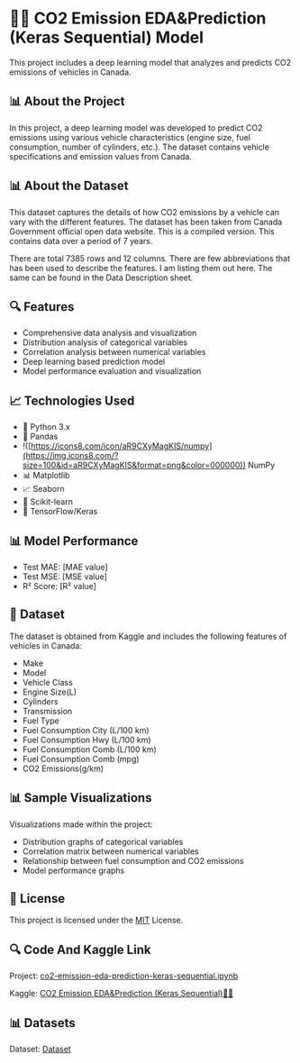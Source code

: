 # 🚗💨 CO2 Emission EDA&Prediction (Keras Sequential) Model
This project includes a deep learning model that analyzes and predicts CO2 emissions of vehicles in Canada.

## 📊 About the Project

In this project, a deep learning model was developed to predict CO2 emissions using various vehicle characteristics (engine size, fuel consumption, number of cylinders, etc.). The dataset contains vehicle specifications and emission values from Canada.

## 📊 About the Dataset

This dataset captures the details of how CO2 emissions by a vehicle can vary with the different features. The dataset has been taken from Canada Government official open data website. This is a compiled version. This contains data over a period of 7 years.

There are total 7385 rows and 12 columns. There are few abbreviations that has been used to describe the features. I am listing them out here. The same can be found in the Data Description sheet.

## 🔍 Features

- Comprehensive data analysis and visualization
- Distribution analysis of categorical variables
- Correlation analysis between numerical variables
- Deep learning based prediction model
- Model performance evaluation and visualization

## 📈 Technologies Used

- 🐍 Python 3.x
- 🐼 Pandas
- !([https://icons8.com/icon/aR9CXyMagKIS/numpy](https://img.icons8.com/?size=100&id=aR9CXyMagKIS&format=png&color=000000)) NumPy
- 📊 Matplotlib
- 📈 Seaborn
- 🤖 Scikit-learn
- 🤖 TensorFlow/Keras

## 📊 Model Performance

- Test MAE: [MAE value]
- Test MSE: [MSE value]
- R² Score: [R² value]

## 📝 Dataset

The dataset is obtained from Kaggle and includes the following features of vehicles in Canada:
- Make
- Model
- Vehicle Class
- Engine Size(L)
- Cylinders
- Transmission
- Fuel Type
- Fuel Consumption City (L/100 km)
- Fuel Consumption Hwy (L/100 km)
- Fuel Consumption Comb (L/100 km)
- Fuel Consumption Comb (mpg)
- CO2 Emissions(g/km) 

## 📊 Sample Visualizations

Visualizations made within the project:
- Distribution graphs of categorical variables
- Correlation matrix between numerical variables
- Relationship between fuel consumption and CO2 emissions
- Model performance graphs

## 📜 License

This project is licensed under the [MIT](LICENSE) License.

## 🔍 Code And Kaggle Link
Project: [co2-emission-eda-prediction-keras-sequential.ipynb](https://github.com/omerfarukyuce/CO2-Emission-EDA-Prediction-Keras-Sequential/blob/main/co2-emission-eda-prediction-keras-sequential.ipynb)

Kaggle: [CO2 Emission EDA&Prediction (Keras Sequential)🚗💨](https://www.kaggle.com/code/merfarukyce/co2-emission-eda-prediction-keras-sequential)

## 📊 Datasets
Dataset: [Dataset](https://www.kaggle.com/datasets/debajyotipodder/co2-emission-by-vehicles/data)
